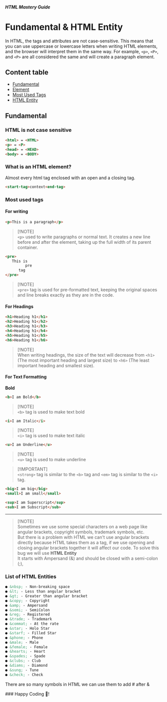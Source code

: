 ##### HTML Mastery Guide
# Fundamental & HTML Entity

In HTML, the tags and attributes are not case-sensitive. This means that you can use uppercase or lowercase letters when writing HTML elements, and the browser will interpret them in the same way. For example, `<p>`, `<P>`, and `<P>` are all considered the same and will create a paragraph element.

## Content table
- [Fundamental]()
- [Element]()
- [Most Used Tags]()
- [HTML Entity]()

## Fundamental
### HTML is not case sensitive

```html
<html> = <HTML>
<p> = <P>
<head> = <HEAD>
<body> = <BODY>
```

### What is an HTML element?
Almost every html tag enclosed with an open and a closing tag.

```html
<start-tag>context<end-tag>
```
   
### Most used tags
#### For writing
```html
<p>This is a paragraph</p>
```
> [!NOTE]\
> `<p>` used to write paragraphs or normal text. It creates a new line before and after the element, taking up the full width of its parent container.
```html
<pre>
   This is 
         pre
      tag
</pre>
```
> [!NOTE]\
> `<pre>` tag is used for pre-formatted text, keeping the original spaces and line breaks exactly as they are in the code.

#### For Headings
```html
<h1>Heading h1</h1>
<h2>Heading h1</h2>
<h3>Heading h1</h3>
<h4>Heading h1</h4>
<h5>Heading h1</h5>
<h6>Heading h1</h6>
```
> [!NOTE]\
> When writing headings, the size of the text will decrease from `<h1>` (The most important heading and largest size) to `<h6>` (The least important heading and smallest size).

#### For Text Formatting
**Bold**
```html
<b>I am Bold</b>
```
> [!NOTE]\
> `<b>` tag is used to make text bold
```html
<i>I am Italic</i>
``` 
> [!NOTE]\
> `<i>` tag is used to make text italic

```html
<u>I am Underline</u>
```
> [!NOTE]\
> `<u>` tag is used to make underline

> [!IMPORTANT]\
> `<strong>` tag is similar to the `<b>` tag and `<em>` tag is similar to the `<i>` tag.


```html
<big>I am big</big>
<small>I am small</small>
```

```html
<sup>I am Superscript</sup>
<sub>I am Subscript</sub>
``` 
***
> [!NOTE]\
> Sometimes we use some special characters on a web page like angular brackets, copyright symbols, trademark symbols, etc.\
> But there is a problem with HTML we can't use angular brackets directly because HTML takes them as a tag, if we use opening and closing angular brackets together it will affect our code. To solve this bug we will use **HTML Entity** \
> It starts with Ampersand (&) and should be closed with a semi-colon (;),

### List of HTML Entities
```html
● &nbsp; - Non-breaking space
● &lt; - Less than angular bracket
● &gt; - Greater than angular bracket
● &copy; - Copyright 
● &amp; - Ampersand 
● &semi; - SemiColon 
● &reg; - Registered 
● &trade; - Trademark 
● &commat; - At the rate 
● &star; - Holo Star
● &starf; - Filled Star
● &phone; - Phone 
● &male; - Male 
● &female; - Female 
● &hearts; - Heart 
● &spades; - Spade
● &clubs; - Club
● &diams; - Diamond
● &sung; - Tune 
● &check; - Check
```
<p>There are so many symbols in HTML we can use them to add # after &</p>
### Happy Coding 🤝!
